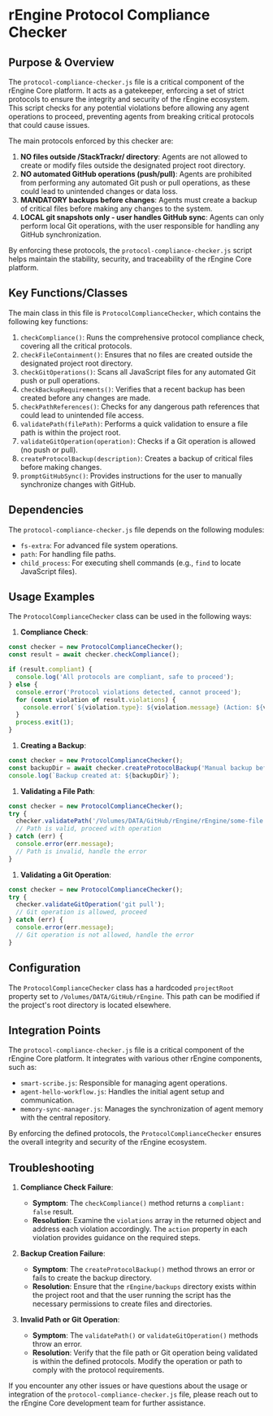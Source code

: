 # rEngine Protocol Compliance Checker

## Purpose & Overview

The `protocol-compliance-checker.js` file is a critical component of the rEngine Core platform. It acts as a gatekeeper, enforcing a set of strict protocols to ensure the integrity and security of the rEngine ecosystem. This script checks for any potential violations before allowing any agent operations to proceed, preventing agents from breaking critical protocols that could cause issues.

The main protocols enforced by this checker are:

1. **NO files outside /StackTrackr/ directory**: Agents are not allowed to create or modify files outside the designated project root directory.
2. **NO automated GitHub operations (push/pull)**: Agents are prohibited from performing any automated Git push or pull operations, as these could lead to unintended changes or data loss.
3. **MANDATORY backups before changes**: Agents must create a backup of critical files before making any changes to the system.
4. **LOCAL git snapshots only - user handles GitHub sync**: Agents can only perform local Git operations, with the user responsible for handling any GitHub synchronization.

By enforcing these protocols, the `protocol-compliance-checker.js` script helps maintain the stability, security, and traceability of the rEngine Core platform.

## Key Functions/Classes

The main class in this file is `ProtocolComplianceChecker`, which contains the following key functions:

1. `checkCompliance()`: Runs the comprehensive protocol compliance check, covering all the critical protocols.
2. `checkFileContainment()`: Ensures that no files are created outside the designated project root directory.
3. `checkGitOperations()`: Scans all JavaScript files for any automated Git push or pull operations.
4. `checkBackupRequirements()`: Verifies that a recent backup has been created before any changes are made.
5. `checkPathReferences()`: Checks for any dangerous path references that could lead to unintended file access.
6. `validatePath(filePath)`: Performs a quick validation to ensure a file path is within the project root.
7. `validateGitOperation(operation)`: Checks if a Git operation is allowed (no push or pull).
8. `createProtocolBackup(description)`: Creates a backup of critical files before making changes.
9. `promptGitHubSync()`: Provides instructions for the user to manually synchronize changes with GitHub.

## Dependencies

The `protocol-compliance-checker.js` file depends on the following modules:

- `fs-extra`: For advanced file system operations.
- `path`: For handling file paths.
- `child_process`: For executing shell commands (e.g., `find` to locate JavaScript files).

## Usage Examples

The `ProtocolComplianceChecker` class can be used in the following ways:

1. **Compliance Check**:

```javascript
const checker = new ProtocolComplianceChecker();
const result = await checker.checkCompliance();

if (result.compliant) {
  console.log('All protocols are compliant, safe to proceed');
} else {
  console.error('Protocol violations detected, cannot proceed');
  for (const violation of result.violations) {
    console.error(`${violation.type}: ${violation.message} (Action: ${violation.action})`);
  }
  process.exit(1);
}
```

1. **Creating a Backup**:

```javascript
const checker = new ProtocolComplianceChecker();
const backupDir = await checker.createProtocolBackup('Manual backup before changes');
console.log(`Backup created at: ${backupDir}`);
```

1. **Validating a File Path**:

```javascript
const checker = new ProtocolComplianceChecker();
try {
  checker.validatePath('/Volumes/DATA/GitHub/rEngine/rEngine/some-file.js');
  // Path is valid, proceed with operation
} catch (err) {
  console.error(err.message);
  // Path is invalid, handle the error
}
```

1. **Validating a Git Operation**:

```javascript
const checker = new ProtocolComplianceChecker();
try {
  checker.validateGitOperation('git pull');
  // Git operation is allowed, proceed
} catch (err) {
  console.error(err.message);
  // Git operation is not allowed, handle the error
}
```

## Configuration

The `ProtocolComplianceChecker` class has a hardcoded `projectRoot` property set to `/Volumes/DATA/GitHub/rEngine`. This path can be modified if the project's root directory is located elsewhere.

## Integration Points

The `protocol-compliance-checker.js` file is a critical component of the rEngine Core platform. It integrates with various other rEngine components, such as:

- `smart-scribe.js`: Responsible for managing agent operations.
- `agent-hello-workflow.js`: Handles the initial agent setup and communication.
- `memory-sync-manager.js`: Manages the synchronization of agent memory with the central repository.

By enforcing the defined protocols, the `ProtocolComplianceChecker` ensures the overall integrity and security of the rEngine ecosystem.

## Troubleshooting

1. **Compliance Check Failure**:
   - **Symptom**: The `checkCompliance()` method returns a `compliant: false` result.
   - **Resolution**: Examine the `violations` array in the returned object and address each violation accordingly. The `action` property in each violation provides guidance on the required steps.

1. **Backup Creation Failure**:
   - **Symptom**: The `createProtocolBackup()` method throws an error or fails to create the backup directory.
   - **Resolution**: Ensure that the `rEngine/backups` directory exists within the project root and that the user running the script has the necessary permissions to create files and directories.

1. **Invalid Path or Git Operation**:
   - **Symptom**: The `validatePath()` or `validateGitOperation()` methods throw an error.
   - **Resolution**: Verify that the file path or Git operation being validated is within the defined protocols. Modify the operation or path to comply with the protocol requirements.

If you encounter any other issues or have questions about the usage or integration of the `protocol-compliance-checker.js` file, please reach out to the rEngine Core development team for further assistance.

